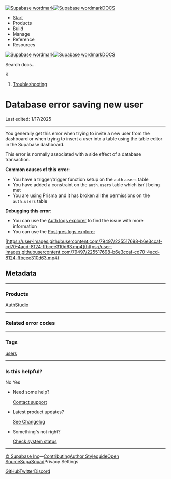 [![Supabase wordmark](https://supabase.com/docs/_next/image?url=%2Fdocs%2Fsupabase-dark.svg&w=256&q=75&dpl=dpl_5BYG5BkQhU19GEfZfhcgAbeGcRQo)![Supabase wordmark](https://supabase.com/docs/_next/image?url=%2Fdocs%2Fsupabase-light.svg&w=256&q=75&dpl=dpl_5BYG5BkQhU19GEfZfhcgAbeGcRQo)DOCS](https://supabase.com/docs)

-   [Start](https://supabase.com/docs/guides/getting-started)
-   Products
-   Build
-   Manage
-   Reference
-   Resources

[![Supabase wordmark](https://supabase.com/docs/_next/image?url=%2Fdocs%2Fsupabase-dark.svg&w=256&q=75&dpl=dpl_5BYG5BkQhU19GEfZfhcgAbeGcRQo)![Supabase wordmark](https://supabase.com/docs/_next/image?url=%2Fdocs%2Fsupabase-light.svg&w=256&q=75&dpl=dpl_5BYG5BkQhU19GEfZfhcgAbeGcRQo)DOCS](https://supabase.com/docs)

Search docs...

K

1.  [Troubleshooting](https://supabase.com/docs/guides/troubleshooting)

# Database error saving new user

Last edited: 1/17/2025

* * *

You generally get this error when trying to invite a new user from the dashboard or when trying to insert a user into a table using the table editor in the Supabase dashboard.

This error is normally associated with a side effect of a database transaction.

**Common causes of this error:**

-   You have a trigger/trigger function setup on the `auth.users` table
-   You have added a constraint on the `auth.users` table which isn't being met
-   You are using Prisma and it has broken all the permissions on the `auth.users` table

**Debugging this error:**

-   You can use the [Auth logs explorer](https://app.supabase.com/project/_/logs/auth-logs) to find the issue with more information
-   You can use the [Postgres logs explorer](https://app.supabase.com/project/_/logs/postgres-logs)

[https://user-images.githubusercontent.com/79497/225517698-b6e3ccaf-cd70-4acd-8124-ffbcee310d63.mp4](https://user-images.githubusercontent.com/79497/225517698-b6e3ccaf-cd70-4acd-8124-ffbcee310d63.mp4)

## Metadata

* * *

### Products

[Auth](https://supabase.com/docs/guides/troubleshooting?products=auth)[Studio](https://supabase.com/docs/guides/troubleshooting?products=studio)

* * *

### Related error codes

[](https://supabase.com/docs/guides/troubleshooting?errorCodes=)

* * *

### Tags

[users](https://supabase.com/docs/guides/troubleshooting?tags=users)

* * *

### Is this helpful?

No Yes

-   Need some help?
    
    [Contact support](https://supabase.com/support)
-   Latest product updates?
    
    [See Changelog](https://supabase.com/changelog)
-   Something's not right?
    
    [Check system status](https://status.supabase.com/)

* * *

[© Supabase Inc](https://supabase.com/)—[Contributing](https://github.com/supabase/supabase/blob/master/apps/docs/DEVELOPERS.md)[Author Styleguide](https://github.com/supabase/supabase/blob/master/apps/docs/CONTRIBUTING.md)[Open Source](https://supabase.com/open-source)[SupaSquad](https://supabase.com/supasquad)Privacy Settings

[GitHub](https://github.com/supabase/supabase)[Twitter](https://twitter.com/supabase)[Discord](https://discord.supabase.com/)